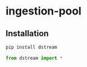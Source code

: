 # ingestion-pool

## Installation
```bash
pip install dstream
```

```python
from dstream import *
```